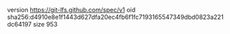 version https://git-lfs.github.com/spec/v1
oid sha256:d4910e8e1f1443d627dfa20ec4fb6f1fc7193165547349dbd0823a221dc64197
size 953
